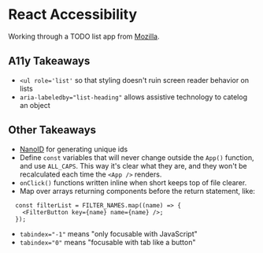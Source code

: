 # React Accessibility
Working through a TODO list app from [Mozilla](https://developer.mozilla.org/en-US/docs/Learn/Tools_and_testing/Client-side_JavaScript_frameworks/React_todo_list_beginning).

## A11y Takeaways
- `<ul role='list'` so that styling doesn't ruin screen reader behavior on lists
- `aria-labeledby="list-heading"` allows assistive technology to catelog an object

## Other Takeaways
- [NanoID](https://github.com/ai/nanoid) for generating unique ids
- Define `const` variables that will never change outside the `App()` function, and use `ALL_CAPS`. This way it's clear what they are, and they won't be recalculated each time the `<App />` renders.
- `onClick()` functions written inline when short keeps top of file clearer.
- Map over arrays returning components before the return statement, like:
```
  const filterList = FILTER_NAMES.map((name) => {
    <FilterButton key={name} name={name} />;
  });
```
- `tabindex="-1"` means "only focusable with JavaScript"
- `tabindex="0"` means "focusable with tab like a button"